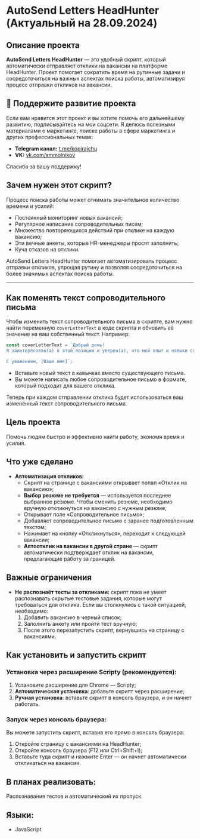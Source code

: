 # AutoSend Letters HeadHunter (Актуальный на 28.09.2024)

## Описание проекта
**AutoSend Letters HeadHunter** — это удобный скрипт, который автоматически отправляет отклики на вакансии на платформе HeadHunter. Проект помогает сократить время на рутинные задачи и сосредоточиться на важных аспектах поиска работы, автоматизируя процесс отправки откликов на вакансии.

## 🙌 Поддержите развитие проекта
Если вам нравится этот проект и вы хотите помочь его дальнейшему развитию, подписывайтесь на мои соцсети. Я делюсь полезными материалами о маркетинге, поиске работы в сфере маркетинга и других профессиональных темах:

- **Telegram канал:** [t.me/kopirajchu](https://t.me/kopirajchu)
- **VK:** [vk.com/smmolnikov](https://vk.com/smmolnikov)

Спасибо за вашу поддержку!

## Зачем нужен этот скрипт?
Процесс поиска работы может отнимать значительное количество времени и усилий:
- Постоянный мониторинг новых вакансий;
- Регулярное написание сопроводительных писем;
- Множество повторяющихся действий при отклике на каждую вакансию;
- Эти вечные анкеты, которые HR-менеджеры просят заполнить;
- Куча отказов на отклики.

AutoSend Letters HeadHunter помогает автоматизировать процесс отправки откликов, упрощая рутину и позволяя сосредоточиться на более значимых аспектах поиска работы.

---

## Как поменять текст сопроводительного письма

Чтобы изменить текст сопроводительного письма в скрипте, вам нужно найти переменную `coverLetterText` в коде скрипта и обновить её значение на ваш собственный текст. Например:

```javascript
const coverLetterText = `Добрый день!
Я заинтересован(а) в этой позиции и уверен(а), что мой опыт и навыки соответствуют требованиям вакансии. Буду рад(а) обсудить детали на собеседовании.

С уважением, [Ваше имя]`;
```

- Вставьте новый текст в кавычках вместо существующего письма.
- Вы можете написать любое сопроводительное письмо в формате, который подходит для вашего отклика.

Теперь при каждом отправлении отклика будет использоваться ваш изменённый текст сопроводительного письма.


## Цель проекта
Помочь людям быстро и эффективно найти работу, экономя время и усилия.

## Что уже сделано
- **Автоматизация откликов:**
    - Скрипт на странице с вакансиями открывает попап «Отклик на вакансию»;
    - **Выбор резюме не требуется** — используется последнее выбранное резюме. Чтобы сменить резюме, необходимо вручную откликнуться на вакансию с нужным резюме;
    - Открывает поле «Сопроводительное письмо»;
    - Добавляет сопроводительное письмо с заранее подготовленным текстом;
    - Нажимает на кнопку «Откликнуться», переходит к следующей вакансии;
    - **Автоотклик на вакансии в другой стране** — скрипт автоматически подтверждает отклик на вакансии, предлагающие работу за границей.

## Важные ограничения
- **Не распознаёт тесты за откликами:** скрипт пока не умеет распознавать скрытые тестовые задания, которые могут требоваться для отклика. Если вы столкнулись с такой ситуацией, необходимо:
  1. Добавить вакансию в черный список;
  2. Заполнить анкету или пройти тест вручную;
  3. После этого перезапустить скрипт, вернувшись на страницу с вакансиями.

## Как установить и запустить скрипт
### Установка через расширение Scripty (рекомендуется):
1. Установите расширение для Chrome — Scripty;
2. **Автоматическая установка**: добавьте скрипт через расширение;
3. **Ручная установка**: вставьте скрипт в консоль браузера, и он начнет работать.

### Запуск через консоль браузера:
Вы можете запустить скрипт, вставив его прямо в консоль браузера:
1. Откройте страницу с вакансиями на HeadHunter;
2. Откройте консоль браузера (F12 или Ctrl+Shift+I);
3. Вставьте туда скрипт и нажмите Enter — он начнет автоматически откликаться на вакансии.

## В планах реализовать:
Распознавания тестов и автоматический их пропуск.

## Языки:
- JavaScript
